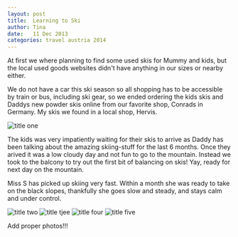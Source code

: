 ```yaml
---
layout: post
title:  Learning to Ski
author: Tina
date:   11 Dec 2013
categories: travel austria 2014
---
```


At first we where planning to find some used skis for Mummy and kids, but the local used goods websites didn't have anything in our sizes or nearby either. 

We do not have a car this ski season so all shopping has to be accessible by train or bus, including ski gear, so we ended ordering the kids skis and Daddys new powder skis online
from our favorite shop, Conrads in Germany. My skis we found in a local shop, Hervis. 

![title one](/photos/PC170073.JPG)

The kids was very impatiently waiting for their skis to arrive as Daddy has been talking about the amazing skiing-stuff for the last 6 months. Once they arived it was a low
cloudy day and not fun to go to the mountain. Instead we took to the balcony to try out the first bit of balancing on skis! Yay, ready for next day on the mountain.

Miss S has picked up skiing very fast. Within a month she was ready to take on the black slopes, thankfully she goes slow and steady, and stays calm and under control.

![title two](/photos/PC170075.JPG)
![title tjee](/photos/PC170077.JPG)
![title four](/photos/PC190079.JPG)
![title five](/photos/PC240098.JPG)

Add proper photos!!!
